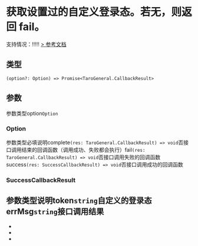 # 获取设置过的自定义登录态。若无，则返回 fail。
支持情况：!!!!!
[> 参考文档
](https://developers.weixin.qq.com/miniprogram/dev/api/storage/background-fetch/wx.getBackgroundFetchToken.html)
## 类型[​](getBackgroundFetchToken.html#类型)
```tsx
(option?: Option) => Promise<TaroGeneral.CallbackResult>
```

## 参数[​](getBackgroundFetchToken.html#参数)
参数类型option`Option`
### Option[​](getBackgroundFetchToken.html#option)
参数类型必填说明complete`(res: TaroGeneral.CallbackResult) => void`否接口调用结束的回调函数（调用成功、失败都会执行）fail`(res: TaroGeneral.CallbackResult) => void`否接口调用失败的回调函数success`(res: SuccessCallbackResult) => void`否接口调用成功的回调函数
### SuccessCallbackResult[​](getBackgroundFetchToken.html#successcallbackresult)
参数类型说明token`string`自定义的登录态errMsg`string`接口调用结果
- 
- 

- 
-
